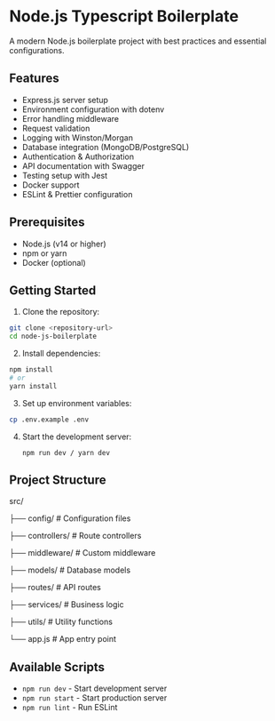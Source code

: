 # Node.js Typescript Boilerplate

A modern Node.js boilerplate project with best practices and essential configurations.

## Features

- Express.js server setup
- Environment configuration with dotenv
- Error handling middleware
- Request validation
- Logging with Winston/Morgan
- Database integration (MongoDB/PostgreSQL)
- Authentication & Authorization
- API documentation with Swagger
- Testing setup with Jest
- Docker support
- ESLint & Prettier configuration

## Prerequisites

- Node.js (v14 or higher)
- npm or yarn
- Docker (optional)

## Getting Started

1. Clone the repository:

```bash
git clone <repository-url>
cd node-js-boilerplate
```

2. Install dependencies:

```bash
npm install
# or
yarn install
```

3. Set up environment variables:

```bash
cp .env.example .env
```

4. Start the development server:

   `npm run dev / yarn dev `

## Project Structure

src/

├── config/ # Configuration files

├── controllers/ # Route controllers

├── middleware/ # Custom middleware

├── models/ # Database models

├── routes/ # API routes

├── services/ # Business logic

├── utils/ # Utility functions

└── app.js # App entry point

## Available Scripts

- `npm run dev` - Start development server
- `npm run start` - Start production server
- `npm run lint` - Run ESLint
